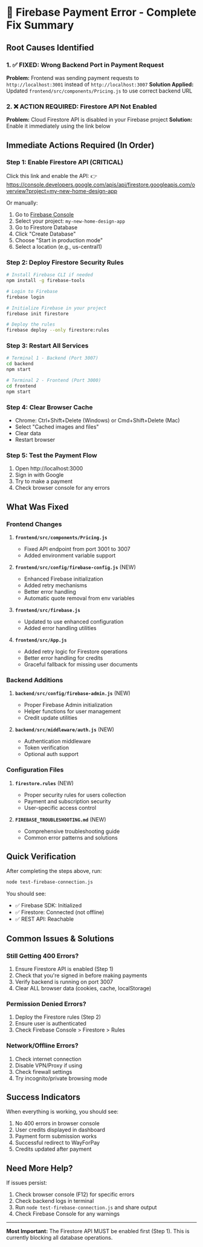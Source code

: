 # 🔧 Firebase Payment Error - Complete Fix Summary

## Root Causes Identified

### 1. ✅ FIXED: Wrong Backend Port in Payment Request
**Problem:** Frontend was sending payment requests to `http://localhost:3001` instead of `http://localhost:3007`
**Solution Applied:** Updated `frontend/src/components/Pricing.js` to use correct backend URL

### 2. ❌ ACTION REQUIRED: Firestore API Not Enabled
**Problem:** Cloud Firestore API is disabled in your Firebase project
**Solution:** Enable it immediately using the link below

## Immediate Actions Required (In Order)

### Step 1: Enable Firestore API (CRITICAL)
Click this link and enable the API:
👉 https://console.developers.google.com/apis/api/firestore.googleapis.com/overview?project=my-new-home-design-app

Or manually:
1. Go to [Firebase Console](https://console.firebase.google.com)
2. Select your project: `my-new-home-design-app`
3. Go to Firestore Database
4. Click "Create Database"
5. Choose "Start in production mode"
6. Select a location (e.g., us-central1)

### Step 2: Deploy Firestore Security Rules
```bash
# Install Firebase CLI if needed
npm install -g firebase-tools

# Login to Firebase
firebase login

# Initialize Firebase in your project
firebase init firestore

# Deploy the rules
firebase deploy --only firestore:rules
```

### Step 3: Restart All Services
```bash
# Terminal 1 - Backend (Port 3007)
cd backend
npm start

# Terminal 2 - Frontend (Port 3000)
cd frontend
npm start
```

### Step 4: Clear Browser Cache
- Chrome: Ctrl+Shift+Delete (Windows) or Cmd+Shift+Delete (Mac)
- Select "Cached images and files"
- Clear data
- Restart browser

### Step 5: Test the Payment Flow
1. Open http://localhost:3000
2. Sign in with Google
3. Try to make a payment
4. Check browser console for any errors

## What Was Fixed

### Frontend Changes
1. **`frontend/src/components/Pricing.js`**
   - Fixed API endpoint from port 3001 to 3007
   - Added environment variable support

2. **`frontend/src/config/firebase-config.js`** (NEW)
   - Enhanced Firebase initialization
   - Added retry mechanisms
   - Better error handling
   - Automatic quote removal from env variables

3. **`frontend/src/firebase.js`**
   - Updated to use enhanced configuration
   - Added error handling utilities

4. **`frontend/src/App.js`**
   - Added retry logic for Firestore operations
   - Better error handling for credits
   - Graceful fallback for missing user documents

### Backend Additions
1. **`backend/src/config/firebase-admin.js`** (NEW)
   - Proper Firebase Admin initialization
   - Helper functions for user management
   - Credit update utilities

2. **`backend/src/middleware/auth.js`** (NEW)
   - Authentication middleware
   - Token verification
   - Optional auth support

### Configuration Files
1. **`firestore.rules`** (NEW)
   - Proper security rules for users collection
   - Payment and subscription security
   - User-specific access control

2. **`FIREBASE_TROUBLESHOOTING.md`** (NEW)
   - Comprehensive troubleshooting guide
   - Common error patterns and solutions

## Quick Verification

After completing the steps above, run:
```bash
node test-firebase-connection.js
```

You should see:
- ✅ Firebase SDK: Initialized
- ✅ Firestore: Connected (not offline)
- ✅ REST API: Reachable

## Common Issues & Solutions

### Still Getting 400 Errors?
1. Ensure Firestore API is enabled (Step 1)
2. Check that you're signed in before making payments
3. Verify backend is running on port 3007
4. Clear ALL browser data (cookies, cache, localStorage)

### Permission Denied Errors?
1. Deploy the Firestore rules (Step 2)
2. Ensure user is authenticated
3. Check Firebase Console > Firestore > Rules

### Network/Offline Errors?
1. Check internet connection
2. Disable VPN/Proxy if using
3. Check firewall settings
4. Try incognito/private browsing mode

## Success Indicators

When everything is working, you should see:
1. No 400 errors in browser console
2. User credits displayed in dashboard
3. Payment form submission works
4. Successful redirect to WayForPay
5. Credits updated after payment

## Need More Help?

If issues persist:
1. Check browser console (F12) for specific errors
2. Check backend logs in terminal
3. Run `node test-firebase-connection.js` and share output
4. Check Firebase Console for any warnings

---

**Most Important:** The Firestore API MUST be enabled first (Step 1). This is currently blocking all database operations.